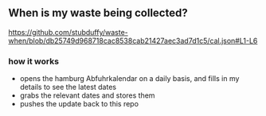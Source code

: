 ## When is my waste being collected?
  https://github.com/stubduffy/waste-when/blob/db25749d968718cac8538cab21427aec3ad7d1c5/cal.json#L1-L6
  
  ### how it works
  - opens the hamburg Abfuhrkalendar on a daily basis, and fills in my details to see the latest dates
  - grabs the relevant dates and stores them
  - pushes the update back to this repo
  
